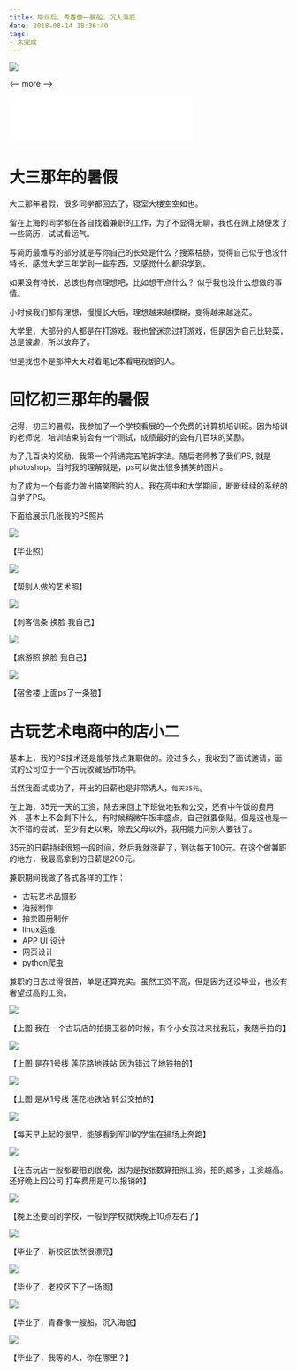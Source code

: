 ```yaml
---
title: 毕业后，青春像一艘船，沉入海底
date: 2018-08-14 18:36:40
tags:
- 未完成
---
```


![](http://p3alsaatj.bkt.clouddn.com/20180814211237_9Y8uPX_Jietu20180814-211226.jpeg)

<-- more -->

<iframe frameborder="no" border="0" marginwidth="0" marginheight="0" width=330 height=86 src="//music.163.com/outchain/player?type=2&id=4990422&auto=1&height=66"></iframe>

# 大三那年的暑假

大三那年暑假，很多同学都回去了，寝室大楼空空如也。

留在上海的同学都在各自找着兼职的工作，为了不显得无聊，我也在网上随便发了一些简历，试试看运气。

写简历最难写的部分就是写你自己的长处是什么？搜索枯肠，觉得自己似乎也没什特长。感觉大学三年学到一些东西，又感觉什么都没学到。

如果没有特长，总该也有点理想吧，比如想干点什么？ 似乎我也没什么想做的事情。

小时候我们都有理想，慢慢长大后，理想越来越模糊，变得越来越迷茫。

大学里，大部分的人都是在打游戏。我也曾迷恋过打游戏，但是因为自己比较菜，总是被虐，所以放弃了。

但是我也不是那种天天对着笔记本看电视剧的人。

# 回忆初三那年的暑假

记得，初三的暑假，我参加了一个学校看展的一个免费的计算机培训班。因为培训的老师说，培训结束前会有一个测试，成绩最好的会有几百块的奖励。

为了几百块的奖励，我第一个背诵完五笔拆字法。随后老师教了我们PS, 就是photoshop。当时我的理解就是，ps可以做出很多搞笑的图片。

为了成为一个有能力做出搞笑图片的人。我在高中和大学期间，断断续续的系统的自学了PS。

下面给展示几张我的PS照片


![](http://p3alsaatj.bkt.clouddn.com/20180814185855_oORpt1_Jietu20180814-185838.jpeg-480x)

【毕业照】


![](http://p3alsaatj.bkt.clouddn.com/20180814190245_gfE8Fb_Jietu20180814-190136.jpeg-480x)

【帮别人做的艺术照】


![](http://p3alsaatj.bkt.clouddn.com/20180814190255_wMF7u1_Jietu20180814-190227.jpeg-480x)

【刺客信条 换脸 我自己】

![](http://p3alsaatj.bkt.clouddn.com/20180814190305_8V2gKz_Jietu20180814-190236.jpeg-480x)

【旅游照 换脸 我自己】

![](http://p3alsaatj.bkt.clouddn.com/20180814190409_GjfFso_Jietu20180814-190359.jpeg-480x)

【宿舍楼 上面ps了一条狼】

# 古玩艺术电商中的店小二

基本上，我的PS技术还是能够找点兼职做的。没过多久，我收到了面试邀请，面试的公司位于一个古玩收藏品市场中。

当然我面试成功了，开出的日薪也是非常诱人，`每天35元`。

在上海，35元一天的工资，除去来回上下班做地铁和公交，还有中午饭的费用外，基本上不会剩下什么，有时候稍微午饭丰盛点，自己就要倒贴。但是这也是一次不错的尝试，至少有史以来，除去父母以外，我用能力问别人要钱了。

35元的日薪持续很短一段时间，然后我就涨薪了，到达每天100元。在这个做兼职的地方，我最高拿到的日薪是200元。

兼职期间我做了各式各样的工作：

- 古玩艺术品摄影
- 海报制作
- 拍卖图册制作
- linux运维
- APP UI 设计
- 网页设计
- python爬虫

兼职的日志过得很苦，单是还算充实。虽然工资不高，但是因为还没毕业，也没有奢望过高的工资。

![](http://p3alsaatj.bkt.clouddn.com/20180814211015_JTfR37_Jietu20180814-211003.jpeg)

【上图 我在一个古玩店的拍摄玉器的时候，有个小女孩过来找我玩，我随手拍的】

![](http://p3alsaatj.bkt.clouddn.com/20180814211237_9Y8uPX_Jietu20180814-211226.jpeg)

【上图 是在1号线 莲花路地铁站 因为错过了地铁拍的】

![](http://p3alsaatj.bkt.clouddn.com/20180814211409_tv0CQF_Jietu20180814-211402.jpeg)

【上图 是从1号线 莲花地铁站 转公交拍的】

![](http://p3alsaatj.bkt.clouddn.com/20180814211546_tQTFxw_Jietu20180814-211535.jpeg)

【每天早上起的很早，能够看到军训的学生在操场上奔跑】

![](http://p3alsaatj.bkt.clouddn.com/20180814211730_1b2O72_Jietu20180814-211722.jpeg)

【在古玩店一般都要拍到很晚，因为是按张数算拍照工资，拍的越多，工资越高。还好晚上回公司 打车费用是可以报销的】


![](http://p3alsaatj.bkt.clouddn.com/20180814211957_n2hrCB_Jietu20180814-211922.jpeg)

【晚上还要回到学校，一般到学校就快晚上10点左右了】

![](http://p3alsaatj.bkt.clouddn.com/20180814212145_4pUouy_Jietu20180814-212129.jpeg)

【毕业了，新校区依然很漂亮】

![](http://p3alsaatj.bkt.clouddn.com/20180814212242_BApzl0_Jietu20180814-212236.jpeg)

【毕业了，老校区下了一场雨】

![](http://p3alsaatj.bkt.clouddn.com/20180814212339_FKCQfW_Jietu20180814-212319.jpeg)

【毕业了，青春像一艘船，沉入海底】

![](http://p3alsaatj.bkt.clouddn.com/20180814212511_DvDCtu_Jietu20180814-212501.jpeg)

【毕业了，我等的人，你在哪里？】


